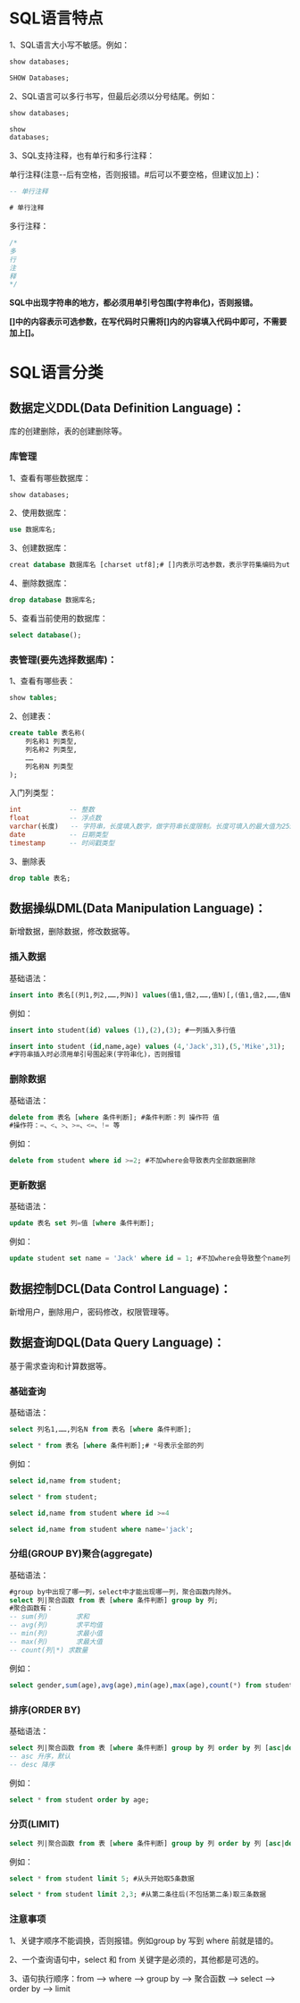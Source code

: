 # SQL语言特点

1、SQL语言大小写不敏感。例如：

```sql
show databases;
```

```sql
SHOW Databases;
```

2、SQL语言可以多行书写，但最后必须以分号结尾。例如：

```sql
show databases;
```

```sql
show
databases;
```

3、SQL支持注释，也有单行和多行注释：

单行注释(注意--后有空格，否则报错。#后可以不要空格，但建议加上)：

```sql
-- 单行注释
```

```sql
# 单行注释
```

多行注释：

```sql
/*
多
行
注
释
*/
```

**SQL中出现字符串的地方，都必须用单引号包围(字符串化)，否则报错。**

**[]中的内容表示可选参数，在写代码时只需将[]内的内容填入代码中即可，不需要加上[]。**

# SQL语言分类

## 数据定义DDL(Data Definition Language)：

  库的创建删除，表的创建删除等。

### 库管理

1、查看有哪些数据库：

```sql
show databases;
```

2、使用数据库：

```sql
use 数据库名;
```

3、创建数据库：

```sql
creat database 数据库名 [charset utf8];# []内表示可选参数，表示字符集编码为utf8
```

4、删除数据库：

```sql
drop database 数据库名;
```

5、查看当前使用的数据库：

```sql
select database();
```

### 表管理(要先选择数据库)：

1、查看有哪些表：

```sql
show tables;
```

2、创建表：

```sql
create table 表名称(
    列名称1 列类型,
    列名称2 列类型,
    ……
    列名称N 列类型
);
```

入门列类型：

```sql
int            -- 整数
float          -- 浮点数
varchar(长度)   -- 字符串，长度填入数字，做字符串长度限制。长度可填入的最大值为255
date           -- 日期类型
timestamp      -- 时间戳类型
```

3、删除表

```sql
drop table 表名;
```

## 数据操纵DML(Data Manipulation Language)：

新增数据，删除数据，修改数据等。

### 插入数据

基础语法：

```sql
insert into 表名[(列1,列2,……,列N)] values(值1,值2,……,值N)[,(值1,值2,……,值N),……,(值1,值2,……,值N)]; #列1——列N 与 值1——值N 一一对应
```

例如：

```sql
insert into student(id) values (1),(2),(3); #一列插入多行值
```

```sql
insert into student (id,name,age) values (4,'Jack',31),(5,'Mike',31); 
#字符串插入时必须用单引号围起来(字符串化)，否则报错
```

### 删除数据

基础语法：

```sql
delete from 表名 [where 条件判断]; #条件判断：列 操作符 值
#操作符：=、<、>、>=、<=、!= 等
```

例如：

```sql
delete from student where id >=2; #不加where会导致表内全部数据删除
```

### 更新数据

基础语法：

```sql
update 表名 set 列=值 [where 条件判断]; 
```

例如：

```sql
update student set name = 'Jack' where id = 1; #不加where会导致整个name列变为Jack
```

## 数据控制DCL(Data Control Language)：

新增用户，删除用户，密码修改，权限管理等。

## 数据查询DQL(Data Query Language)：

基于需求查询和计算数据等。

### 基础查询

基础语法：

```sql
select 列名1,……,列名N from 表名 [where 条件判断];
```

```sql
select * from 表名 [where 条件判断];# *号表示全部的列
```

例如：

```sql
select id,name from student;
```

```sql
select * from student;
```

```sql
select id,name from student where id >=4
```

```sql
select id,name from student where name='jack';
```

### 分组(GROUP BY)聚合(aggregate)

基础语法：

```sql
#group by中出现了哪一列，select中才能出现哪一列，聚合函数内除外。
select 列|聚合函数 from 表 [where 条件判断] group by 列;
#聚合函数有：
-- sum(列)       求和
-- avg(列)       求平均值
-- min(列)       求最小值
-- max(列)       求最大值
-- count(列|*) 求数量
```

例如：

```sql
select gender,sum(age),avg(age),min(age),max(age),count(*) from student group by gender;
```

### 排序(ORDER BY)

基础语法：

```sql
select 列|聚合函数 from 表 [where 条件判断] group by 列 order by 列 [asc|desc];
-- asc 升序，默认
-- desc 降序
```

例如：

```sql
select * from student order by age;
```

### 分页(LIMIT)

```sql
select 列|聚合函数 from 表 [where 条件判断] group by 列 order by 列 [asc|desc] limit n[,m];
```

例如：

```sql
select * from student limit 5; #从头开始取5条数据
```

```sql
select * from student limit 2,3; #从第二条往后(不包括第二条)取三条数据
```

### 注意事项

1、关键字顺序不能调换，否则报错。例如group by 写到 where 前就是错的。

2、一个查询语句中，select 和 from 关键字是必须的，其他都是可选的。

3、语句执行顺序：from --> where --> group by --> 聚合函数 --> select --> order by --> limit

